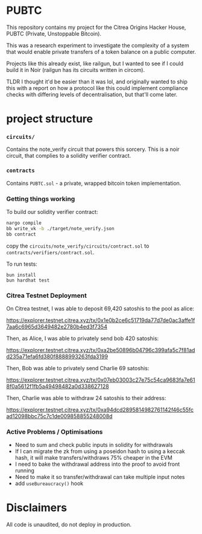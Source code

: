 # PUBTC

This repository contains my project for the Citrea Origins Hacker House, PUBTC (Private, Unstoppable Bitcoin).

This was a research experiment to investigate the complexity of a system that would enable private transfers of a token balance on a public computer.

Projects like this already exist, like railgun, but I wanted to see if I could build it in Noir (railgun has its circuits written in circom).

TLDR I thought it'd be easier than it was lol, and originally wanted to ship this with a report on how a protocol like this could implement compliance checks with differing levels of decentralisation, but that'll come later.

# project structure

### `circuits/`

Contains the note_verify circuit that powers this sorcery. This is a noir circuit, that complies to a solidity verifier contract.

### `contracts`

Contains `PUBTC.sol` - a private, wrapped bitcoin token implementation.

### Getting things working

To build our solidity verifier contract:

```bash
nargo compile
bb write_vk -b ./target/note_verify.json
bb contract
```

copy the `circuits/note_verify/circuits/contract.sol` to `contracts/verifiers/contract.sol`.

To run tests:

```
bun install
bun hardhat test
```

### Citrea Testnet Deployment

On Citrea testnet, I was able to deposit 69,420 satoshis to the pool as alice:

https://explorer.testnet.citrea.xyz/tx/0x1e0b2ce6c51719da77d7de0ac3affe1f7aa6c6965d3649482e2780b4ed3f7354

Then, as Alice, I was able to privately send bob 420 satoshis:

https://explorer.testnet.citrea.xyz/tx/0xa2be50896b04796c399afa5c7f81add235a71efa6fd380f8888993263fda3199

Then, Bob was able to privately send Charlie 69 satoshis:

https://explorer.testnet.citrea.xyz/tx/0x07eb03003c27e75c54ca9683fa7e618f0a5612f1fb5a49498482a0d338627128

Then, Charlie was able to withdraw 24 satoshis to their address:

https://explorer.testnet.citrea.xyz/tx/0xa94dcd2895814982761142f46c55fcad12098bbc75c7c1de009858855248008d

### Active Problems / Optimisations

- Need to sum and check public inputs in solidity for withdrawals
- If I can migrate the zk from using a poseidon hash to using a keccak hash, it will make transfers/withdraws 75% cheaper in the EVM
- I need to bake the withdrawal address into the proof to avoid front running
- Need to make it so transfer/withdrawal can take multiple input notes
- add `useBureaucracy()` hook

# Disclaimers

All code is unaudited, do not deploy in production.
